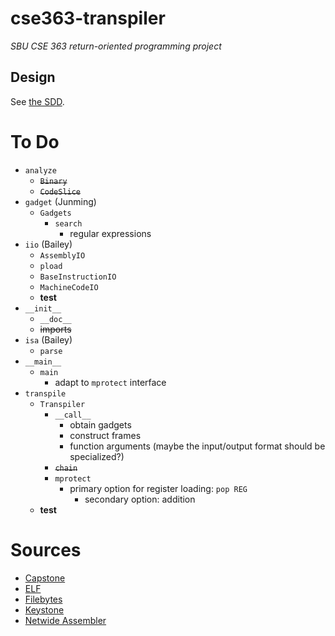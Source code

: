 # cse363-transpiler
*SBU CSE 363 return-oriented programming project*

## Design
See [the SDD](SDD.md).

# To Do
- `analyze`
	- ~~`Binary`~~
	- ~~`CodeSlice`~~
- `gadget` (Junming)
	- `Gadgets`
		- `search`
			- regular expressions
- `iio` (Bailey)
	- `AssemblyIO`
	- `pload`
	- `BaseInstructionIO`
	- `MachineCodeIO`
	- **test**
- `__init__`
	- `__doc__`
	- ~~imports~~
- `isa` (Bailey)
	- `parse`
- `__main__`
	- `main`
		- adapt to `mprotect` interface
- `transpile`
	- `Transpiler`
		- `__call__`
			- obtain gadgets
			- construct frames
			- function arguments (maybe the input/output format
				should be specialized?)
		- ~~`chain`~~
		- `mprotect`
			- primary option for register loading: `pop REG`
				- secondary option: addition
	- **test**

# Sources
- [Capstone](https://www.capstone-engine.org)
- [ELF](https://wiki.osdev.org/ELF)
- [Filebytes]()
- [Keystone](https://keystone-engine.org)
- [Netwide Assembler]()

